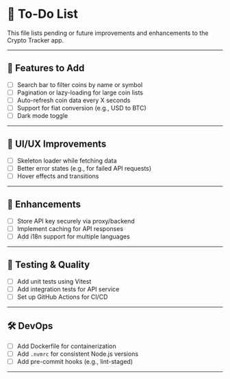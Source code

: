 # 🔮 To-Do List

This file lists pending or future improvements and enhancements to the Crypto Tracker app.

---

## 🧪 Features to Add

- [ ] Search bar to filter coins by name or symbol
- [ ] Pagination or lazy-loading for large coin lists
- [ ] Auto-refresh coin data every X seconds
- [ ] Support for fiat conversion (e.g., USD to BTC)
- [ ] Dark mode toggle

---

## 💅 UI/UX Improvements

- [ ] Skeleton loader while fetching data
- [ ] Better error states (e.g., for failed API requests)
- [ ] Hover effects and transitions

---

## 🔐 Enhancements

- [ ] Store API key securely via proxy/backend
- [ ] Implement caching for API responses
- [ ] Add i18n support for multiple languages

---

## 🧪 Testing & Quality

- [ ] Add unit tests using Vitest
- [ ] Add integration tests for API service
- [ ] Set up GitHub Actions for CI/CD

---

## 🛠️ DevOps

- [ ] Add Dockerfile for containerization
- [ ] Add `.nvmrc` for consistent Node.js versions
- [ ] Add pre-commit hooks (e.g., lint-staged)

---

